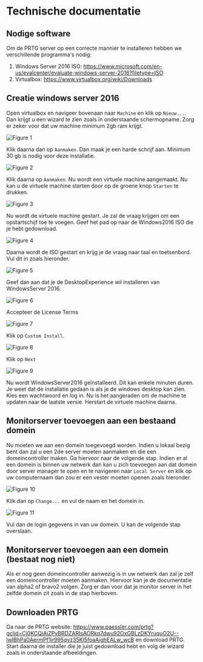 # Technische documentatie

## Nodige software

Om de PRTG server op een correcte mannier te installeren hebben we verschillende programma's nodig:
1. Windows Server 2016 ISO: https://www.microsoft.com/en-us/evalcenter/evaluate-windows-server-2016?filetype=ISO
2. Virtualbox: https://www.virtualbox.org/wiki/Downloads

## Creatie windows server 2016

Open virtualbox en navigeer bovenaan naar `Machine` en klik op `Nieuw...`. Dan krijgt u een wizard te zien zoals in onderstaande schermopname.
Zorg er zeker voor dat uw machine minimum 2gb ram krijgt.

![Figure 1](Images/InstallatieWindows2016_1.PNG)

Klik daarna dan op `Aanmaken`. Dan maak je een harde schrijf aan. Minimum 30 gb is nodig voor deze installatie. 

![Figure 2](Images/InstallatieWindows2016_2.PNG)

Klik daarna op `Aanmaken`. Nu wordt een virtuele machine aangemaakt. Nu kan u de virtuele machine starten door op de groene knop `Starten` te drukken.

![Figure 3](Images/InstallatieWindows2016_3.PNG)

Nu wordt de virtuele machine gestart. Je zal de vraag krijgen om een opstartschijf toe te voegen. Geef het pad op naar de Windows2016 ISO die je hebt gedownload.

![Figure 4](Images/InstallatieWindows2016_4.PNG)

Daarna wordt de ISO gestart en krijg je de vraag naar taal en toetsenbord. Vul dit in zoals hieronder.

![Figure 5](Images/InstallatieWindows2016_5.PNG)

Geef dan aan dat je de DesktopExperience wil installeren van WindowsServer 2016.

![Figure 6](Images/InstallatieWindows2016_6.PNG)

Accepteer de License Terms

![Figure 7](Images/InstallatieWindows2016_7.PNG)

Klik op `Custom Install`.

![Figure 8](Images/InstallatieWindows2016_8.PNG)

Klik op `Next`

![Figure 9](Images/InstallatieWindows2016_9.PNG)

Nu wordt WindowsServer2016 geinstalleerd. Dit kan enkele minuten duren. Je weet dat de installatie gedaan is als je de windows desktop kan zien. Kies een wachtwoord en log in. Nu is het aangeraden om de machine te updaten naar de laatste versie. Herstart de virtuele machine daarna.

## Monitorserver toevoegen aan een bestaand domein

Nu moeten we aan een domein toegevoegd worden. Indien u lokaal bezig bent dan zal u een 2de server moeten aanmaken en die een domeincontroller maken. Ga hiervoor naar de volgende stap. Indien er al een domein is binnen uw netwerk dan kan u zich toevoegen aan dat domein door server manager te open en te navigeren naar `Local Server` en klik op uw computernaam dan zou er een vester moeten openen zoals hieronder.

![Figure 10](Images/ToevoegenDomein.PNG)

Klik dan op `Change...` en vul de naam en het domein in.

![Figure 11](Images/ToevoegenDomein_2.PNG)

Vul dan de login gegevens in van uw domein. U kan de volgende stap overslaan.

## Monitorserver toevoegen aan een domein (bestaat nog niet)
Als er nog geen domeincontroller aanwezig is in uw netwerk dan zal je zelf een domeincontroller moeten aanmaken. Hiervoor kan je de documentatie van alpha2 of bravo2 volgen.
Zorg er dan voor dat je monitor server in het zelfde domein zit zoals in de stap hierboven.

## Downloaden PRTG

Ga naar de PRTG website: https://www.paessler.com/prtg?gclid=Cj0KCQiAiZPvBRDZARIsAORkq7dwu92OxGBLzDKYruquO2U--lwIBhPa0AermPf1ir995qyz35Kl5foaAighEALw_wcB
en download PRTG. Start daarna de installer die je juist gedownload hebt en volg de wizard zoals in onderstaande afbeeldingen.





